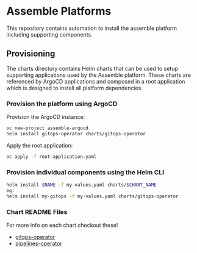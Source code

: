 # Assemble Platforms
This repository contains automation to install the assemble platform including supporting components. 

## Provisioning

The charts directory contains Helm charts that can be used to setup supporting applications used by the Assemble platform. These charts are referenced by ArgoCD applications and composed in a root application which is designed to install all platform dependencies.

### Provision the platform using ArgoCD

Provision the ArgoCD instance:

```bash
oc new-project assemble-argocd
helm install gitops-operator charts/gitops-operator
```

Apply the root application:

```bash
oc apply -f root-application.yaml
```

### Provision individual components using the Helm CLI

```bash
helm install $NAME -f my-values.yaml charts/$CHART_NAME
eg:
helm install my-gitops -f my-values.yaml charts/gitops-operator
```

### Chart README Files
For more info on each chart checkout these!
* [gitops-operator](/charts/gitops-operator)
* [pipelines-operator](/charts/pipelines-operator)
